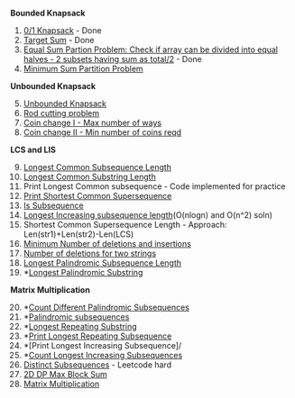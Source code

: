 **Bounded Knapsack**

1. [0/1 Knapsack](https://practice.geeksforgeeks.org/problems/0-1-knapsack-problem/0) - Done
2. [Target Sum](https://leetcode.com/problems/target-sum/) - Done
3. [Equal Sum Partion Problem: Check if array can be divided into equal halves - 2 subsets having sum as total/2](https://leetcode.com/problems/partition-equal-subset-sum/) - Done
4. [Minimum Sum Partition Problem](https://practice.geeksforgeeks.org/problems/minimum-sum-partition/0)

**Unbounded Knapsack**

5. [Unbounded Knapsack](https://practice.geeksforgeeks.org/problems/knapsack-with-duplicate-items/0)
6. [Rod cutting problem](https://practice.geeksforgeeks.org/problems/rod-cutting/0/)
7. [Coin change I - Max number of ways](https://leetcode.com/problems/coin-change-2/)
8. [Coin change II - Min number of coins reqd](https://leetcode.com/problems/coin-change/)

**LCS and LIS**

9. [Longest Common Subsequence Length](https://leetcode.com/problems/longest-common-subsequence/submissions/)
10. [Longest Common Substring Length](https://practice.geeksforgeeks.org/problems/longest-common-substring/0)
11. Print Longest Common subsequence - Code implemented for practice
12. [Print Shortest Common Supersequence](https://leetcode.com/problems/shortest-common-supersequence/)
13. [Is Subsequence](https://leetcode.com/problems/is-subsequence/)
14. [Longest Increasing subsequence length](https://leetcode.com/problems/longest-increasing-subsequence/)(O(nlogn) and O(n^2) soln)
15. Shortest Common Supersequence Length - Approach: Len(str1)+Len(str2)-Len(LCS)
16. [Minimum Number of deletions and insertions](https://practice.geeksforgeeks.org/problems/minimum-number-of-deletions-and-insertions/0)
17. [Number of deletions for two strings](https://leetcode.com/problems/delete-operation-for-two-strings/)
18. [Longest Palindromic Subsequence Length](https://leetcode.com/problems/longest-palindromic-subsequence/)
19. *[Longest Palindromic Substring](https://leetcode.com/problems/longest-palindromic-substring/)

**Matrix Multiplication**

20. *[Count Different Palindromic Subsequences](https://leetcode.com/problems/count-different-palindromic-subsequences/)
21. *[Palindromic subsequences](https://leetcode.com/problems/palindromic-substrings/)
22. *[Longest Repeating Substring](https://practice.geeksforgeeks.org/problems/longest-repeating-subsequence/0)
23. *[Print Longest Repeating Subsequence](https://leetcode.com/problems/longest-duplicate-substring/)
25. *[Print Longest Increasing Subsequence]/<br>
26. *[Count Longest Increasing Subsequences](https://leetcode.com/problems/number-of-longest-increasing-subsequence/solution/)
27. [Distinct Subsequences](https://leetcode.com/problems/distinct-subsequences/) - Leetcode hard
28. [2D DP Max Block Sum](https://leetcode.com/problems/matrix-block-sum/)
29. [Matrix Multiplication](https://practice.geeksforgeeks.org/problems/matrix-chain-multiplication0303/1)
